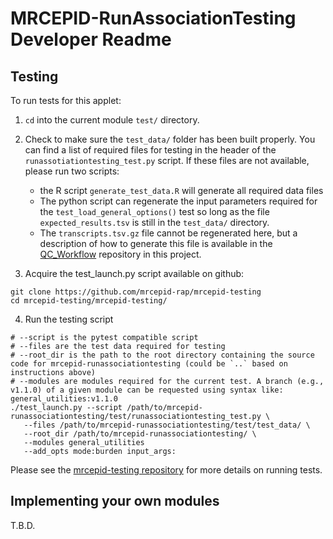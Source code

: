 # MRCEPID-RunAssociationTesting Developer Readme

## Testing

To run tests for this applet:

1. `cd` into the current module `test/` directory.

2. Check to make sure the `test_data/` folder has been built properly. You can find a list of required files for testing
in the header of the `runassotiationtesting_test.py` script. If these files are not available, please run two scripts:
   * the R script `generate_test_data.R` will generate all required data files
   * The python script can regenerate the input parameters required for the `test_load_general_options()` test so long
   as the file `expected_results.tsv` is still in the `test_data/` directory.
   * The `transcripts.tsv.gz` file cannot be regenerated here, but a description of how to generate this file is 
   available in the [QC_Workflow](https://github.com/mrcepid-rap/QC_workflow) repository in this project.

3. Acquire the test_launch.py script available on github:

```
git clone https://github.com/mrcepid-rap/mrcepid-testing
cd mrcepid-testing/mrcepid-testing/
```

4. Run the testing script

```{commandline}
# --script is the pytest compatible script
# --files are the test data required for testing
# --root_dir is the path to the root directory containing the source code for mrcepid-runassociationtesting (could be `..` based on instructions above)
# --modules are modules required for the current test. A branch (e.g., v1.1.0) of a given module can be requested using syntax like: general_utilities:v1.1.0 
./test_launch.py --script /path/to/mrcepid-runassociationtesting/test/runassociationtesting_test.py \ 
   --files /path/to/mrcepid-runassociationtesting/test/test_data/ \
   --root_dir /path/to/mrcepid-runassociationtesting/ \
   --modules general_utilities
   --add_opts mode:burden input_args:
```

Please see the [mrcepid-testing repository](https://github.com/mrcepid-rap/mrcepid-testing) for more details on running 
tests.

## Implementing your own modules

T.B.D.
